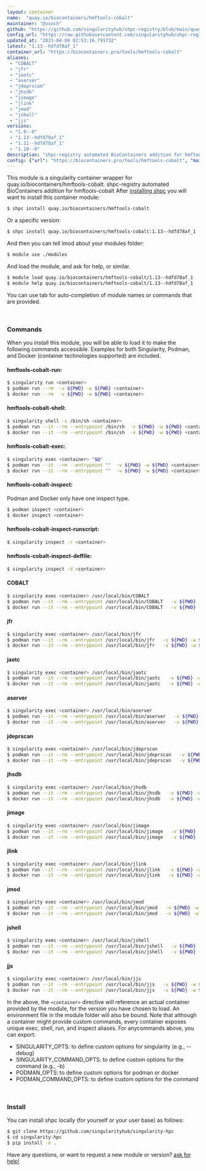 ```yaml
---
layout: container
name:  "quay.io/biocontainers/hmftools-cobalt"
maintainer: "@vsoch"
github: "https://github.com/singularityhub/shpc-registry/blob/main/quay.io/biocontainers/hmftools-cobalt/container.yaml"
config_url: "https://raw.githubusercontent.com/singularityhub/shpc-registry/main/quay.io/biocontainers/hmftools-cobalt/container.yaml"
updated_at: "2023-04-08 02:53:16.791732"
latest: "1.13--hdfd78af_1"
container_url: "https://biocontainers.pro/tools/hmftools-cobalt"
aliases:
 - "COBALT"
 - "jfr"
 - "jaotc"
 - "aserver"
 - "jdeprscan"
 - "jhsdb"
 - "jimage"
 - "jlink"
 - "jmod"
 - "jshell"
 - "jjs"
versions:
 - "1.9--0"
 - "1.13--hdfd78af_1"
 - "1.11--hdfd78af_1"
 - "1.10--0"
description: "shpc-registry automated BioContainers addition for hmftools-cobalt"
config: {"url": "https://biocontainers.pro/tools/hmftools-cobalt", "maintainer": "@vsoch", "description": "shpc-registry automated BioContainers addition for hmftools-cobalt", "latest": {"1.13--hdfd78af_1": "sha256:e67c6fa7b201e25bfc16234553c29e632bffb451013cc7d98036a75aca446661"}, "tags": {"1.9--0": "sha256:ae5a215a7bccd112701b9cbaf60fb747eb7eb528f2458e73b9927b8540ca8f00", "1.13--hdfd78af_1": "sha256:e67c6fa7b201e25bfc16234553c29e632bffb451013cc7d98036a75aca446661", "1.11--hdfd78af_1": "sha256:d3f5ba72c90284694d9948878530f3cb83a504e25e431032a8a6110eb2ecca2c", "1.10--0": "sha256:3e61a06bd2c796e804e0ace76b379b397d98122ead2bd297e2ae1340fcbc5e48"}, "docker": "quay.io/biocontainers/hmftools-cobalt", "aliases": {"COBALT": "/usr/local/bin/COBALT", "jfr": "/usr/local/bin/jfr", "jaotc": "/usr/local/bin/jaotc", "aserver": "/usr/local/bin/aserver", "jdeprscan": "/usr/local/bin/jdeprscan", "jhsdb": "/usr/local/bin/jhsdb", "jimage": "/usr/local/bin/jimage", "jlink": "/usr/local/bin/jlink", "jmod": "/usr/local/bin/jmod", "jshell": "/usr/local/bin/jshell", "jjs": "/usr/local/bin/jjs"}}
---
```


This module is a singularity container wrapper for quay.io/biocontainers/hmftools-cobalt.
shpc-registry automated BioContainers addition for hmftools-cobalt
After [installing shpc](#install) you will want to install this container module:


```bash
$ shpc install quay.io/biocontainers/hmftools-cobalt
```

Or a specific version:

```bash
$ shpc install quay.io/biocontainers/hmftools-cobalt:1.13--hdfd78af_1
```

And then you can tell lmod about your modules folder:

```bash
$ module use ./modules
```

And load the module, and ask for help, or similar.

```bash
$ module load quay.io/biocontainers/hmftools-cobalt/1.13--hdfd78af_1
$ module help quay.io/biocontainers/hmftools-cobalt/1.13--hdfd78af_1
```

You can use tab for auto-completion of module names or commands that are provided.

<br>

### Commands

When you install this module, you will be able to load it to make the following commands accessible.
Examples for both Singularity, Podman, and Docker (container technologies supported) are included.

#### hmftools-cobalt-run:

```bash
$ singularity run <container>
$ podman run --rm  -v ${PWD} -w ${PWD} <container>
$ docker run --rm  -v ${PWD} -w ${PWD} <container>
```

#### hmftools-cobalt-shell:

```bash
$ singularity shell -s /bin/sh <container>
$ podman run --it --rm --entrypoint /bin/sh  -v ${PWD} -w ${PWD} <container>
$ docker run --it --rm --entrypoint /bin/sh  -v ${PWD} -w ${PWD} <container>
```

#### hmftools-cobalt-exec:

```bash
$ singularity exec <container> "$@"
$ podman run --it --rm --entrypoint ""  -v ${PWD} -w ${PWD} <container> "$@"
$ docker run --it --rm --entrypoint ""  -v ${PWD} -w ${PWD} <container> "$@"
```

#### hmftools-cobalt-inspect:

Podman and Docker only have one inspect type.

```bash
$ podman inspect <container>
$ docker inspect <container>
```

#### hmftools-cobalt-inspect-runscript:

```bash
$ singularity inspect -r <container>
```

#### hmftools-cobalt-inspect-deffile:

```bash
$ singularity inspect -d <container>
```


#### COBALT

```bash
$ singularity exec <container> /usr/local/bin/COBALT
$ podman run --it --rm --entrypoint /usr/local/bin/COBALT   -v ${PWD} -w ${PWD} <container> -c " $@"
$ docker run --it --rm --entrypoint /usr/local/bin/COBALT   -v ${PWD} -w ${PWD} <container> -c " $@"
```


#### jfr

```bash
$ singularity exec <container> /usr/local/bin/jfr
$ podman run --it --rm --entrypoint /usr/local/bin/jfr   -v ${PWD} -w ${PWD} <container> -c " $@"
$ docker run --it --rm --entrypoint /usr/local/bin/jfr   -v ${PWD} -w ${PWD} <container> -c " $@"
```


#### jaotc

```bash
$ singularity exec <container> /usr/local/bin/jaotc
$ podman run --it --rm --entrypoint /usr/local/bin/jaotc   -v ${PWD} -w ${PWD} <container> -c " $@"
$ docker run --it --rm --entrypoint /usr/local/bin/jaotc   -v ${PWD} -w ${PWD} <container> -c " $@"
```


#### aserver

```bash
$ singularity exec <container> /usr/local/bin/aserver
$ podman run --it --rm --entrypoint /usr/local/bin/aserver   -v ${PWD} -w ${PWD} <container> -c " $@"
$ docker run --it --rm --entrypoint /usr/local/bin/aserver   -v ${PWD} -w ${PWD} <container> -c " $@"
```


#### jdeprscan

```bash
$ singularity exec <container> /usr/local/bin/jdeprscan
$ podman run --it --rm --entrypoint /usr/local/bin/jdeprscan   -v ${PWD} -w ${PWD} <container> -c " $@"
$ docker run --it --rm --entrypoint /usr/local/bin/jdeprscan   -v ${PWD} -w ${PWD} <container> -c " $@"
```


#### jhsdb

```bash
$ singularity exec <container> /usr/local/bin/jhsdb
$ podman run --it --rm --entrypoint /usr/local/bin/jhsdb   -v ${PWD} -w ${PWD} <container> -c " $@"
$ docker run --it --rm --entrypoint /usr/local/bin/jhsdb   -v ${PWD} -w ${PWD} <container> -c " $@"
```


#### jimage

```bash
$ singularity exec <container> /usr/local/bin/jimage
$ podman run --it --rm --entrypoint /usr/local/bin/jimage   -v ${PWD} -w ${PWD} <container> -c " $@"
$ docker run --it --rm --entrypoint /usr/local/bin/jimage   -v ${PWD} -w ${PWD} <container> -c " $@"
```


#### jlink

```bash
$ singularity exec <container> /usr/local/bin/jlink
$ podman run --it --rm --entrypoint /usr/local/bin/jlink   -v ${PWD} -w ${PWD} <container> -c " $@"
$ docker run --it --rm --entrypoint /usr/local/bin/jlink   -v ${PWD} -w ${PWD} <container> -c " $@"
```


#### jmod

```bash
$ singularity exec <container> /usr/local/bin/jmod
$ podman run --it --rm --entrypoint /usr/local/bin/jmod   -v ${PWD} -w ${PWD} <container> -c " $@"
$ docker run --it --rm --entrypoint /usr/local/bin/jmod   -v ${PWD} -w ${PWD} <container> -c " $@"
```


#### jshell

```bash
$ singularity exec <container> /usr/local/bin/jshell
$ podman run --it --rm --entrypoint /usr/local/bin/jshell   -v ${PWD} -w ${PWD} <container> -c " $@"
$ docker run --it --rm --entrypoint /usr/local/bin/jshell   -v ${PWD} -w ${PWD} <container> -c " $@"
```


#### jjs

```bash
$ singularity exec <container> /usr/local/bin/jjs
$ podman run --it --rm --entrypoint /usr/local/bin/jjs   -v ${PWD} -w ${PWD} <container> -c " $@"
$ docker run --it --rm --entrypoint /usr/local/bin/jjs   -v ${PWD} -w ${PWD} <container> -c " $@"
```



In the above, the `<container>` directive will reference an actual container provided
by the module, for the version you have chosen to load. An environment file in the
module folder will also be bound. Note that although a container
might provide custom commands, every container exposes unique exec, shell, run, and
inspect aliases. For anycommands above, you can export:

 - SINGULARITY_OPTS: to define custom options for singularity (e.g., --debug)
 - SINGULARITY_COMMAND_OPTS: to define custom options for the command (e.g., -b)
 - PODMAN_OPTS: to define custom options for podman or docker
 - PODMAN_COMMAND_OPTS: to define custom options for the command

<br>

### Install

You can install shpc locally (for yourself or your user base) as follows:

```bash
$ git clone https://github.com/singularityhub/singularity-hpc
$ cd singularity-hpc
$ pip install -e .
```

Have any questions, or want to request a new module or version? [ask for help!](https://github.com/singularityhub/singularity-hpc/issues)